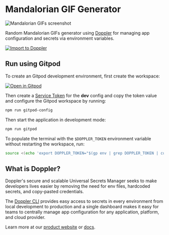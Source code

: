 # Mandalorian GIF Generator

![Mandalorian GIFs screenshot](https://repository-images.githubusercontent.com/379081767/a7410806-d70e-43b5-965d-2d954ced4269)

Random Mandalorian GIFs generator using [Doppler](https://www.doppler.com) for managing app configuration and secrets via environment variables.

<a href="https://dashboard.doppler.com/workplace/template/import?template=https%3A%2F%2Fgithub.com%2FDopplerUniversity%2Fmandalorian-gifs-node%2Fblob%2Fmain%2Fdoppler-template.yaml"/><img src="https://raw.githubusercontent.com/DopplerUniversity/app-config-templates/main/doppler-button.svg" alt="Import to Doppler" /></a>

## Run using Gitpod

To create an Gitpod development environment, first create the workspace:

[![Open in Gitpod](https://gitpod.io/button/open-in-gitpod.svg)](https://gitpod.io/#https://github.com/DopplerUniversity/mandalorian-gifs-node)

Then create a [Service Token](https://docs.doppler.com/docs/enclave-service-tokens) for the **dev** config and copy the token value and configure the Gitpod workspace by running:

```sh
npm run gitpod-config
```

Then start the application in development mode:

```sh
npm run gitpod
```

To populate the terminal with the `$DOPPLER_TOKEN` environment variable without restarting the workspace, run:

```sh
source <(echo 'export DOPPLER_TOKEN="$(gp env | grep DOPPLER_TOKEN | cut -d '=' -f 2)"')
```

## What is Doppler?

Doppler's secure and scalable Universal Secrets Manager seeks to make developers lives easier by removing the need for env files, hardcoded secrets, and copy-pasted credentials.

The [Doppler CLI](https://docs.doppler.com/docs) provides easy access to secrets in every environment from local development to production and a single dashboard makes it easy for teams to centrally manage app configuration for any application, platform, and cloud provider.

Learn more at our [product website](https://doppler.com) or [docs](https://docs.doppler.com/docs/).
